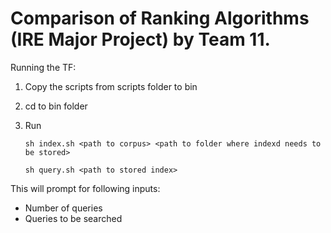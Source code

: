Comparison of Ranking Algorithms (IRE Major Project) by Team 11.
=================================================================

Running the TF:

1. Copy the scripts from scripts folder to bin
2. cd to bin folder
3. Run
 
	`
	sh index.sh <path to corpus> <path to folder where indexd needs to be stored> 
	`
	
	`
	sh query.sh <path to stored index>
	`
	
	
This will prompt for following inputs:
- Number of queries
- Queries to be searched

